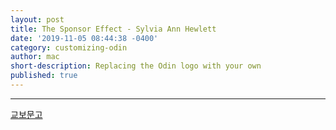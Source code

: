 ```yaml
---
layout: post
title: The Sponsor Effect - Sylvia Ann Hewlett
date: '2019-11-05 08:44:38 -0400'
category: customizing-odin
author: mac
short-description: Replacing the Odin logo with your own
published: true
---
```


-----

[교보문고](http://www.kyobobook.co.kr/product/detailViewKor.laf?ejkGb=KOR&mallGb=KOR&barcode=9788960518216&orderClick=LEa&Kc= "후배 하나 잘 키웠을 뿐인데")
